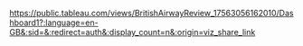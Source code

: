 https://public.tableau.com/views/BritishAirwayReview_17563056162010/Dashboard1?:language=en-GB&:sid=&:redirect=auth&:display_count=n&:origin=viz_share_link

